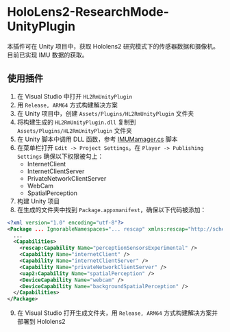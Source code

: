 # HoloLens2-ResearchMode-UnityPlugin
本插件可在 Unity 项目中，获取 Hololens2 研究模式下的传感器数据和摄像机。目前已实现 IMU 数据的获取。

## 使用插件
1. 在 Visual Studio 中打开 `HL2RmUnityPlugin`
2. 用 `Release, ARM64` 方式构建解决方案
3. 在 Unity 项目中，创建 `Assets/Plugins/HL2RmUnityPlugin` 文件夹
4. 将构建生成的 `HL2RmUnityPlugin.dll` 复制到 `Assets/Plugins/HL2RmUnityPlugin` 文件夹
5. 在 Unity 脚本中调用 DLL 函数，参考 [IMUMamager.cs](./HL2RmUnityDemo/Assets/Scripts/IMUManager.cs) 脚本
6. 在菜单栏打开 `Edit -> Project Settings`。在 `Player -> Publishing Settings` 确保以下权限被勾上：
    - InternetClient
    - InternetClientServer
    - PrivateNetworkClientServer
    - WebCam
    - SpatialPerception
7. 构建 Unity 项目
8. 在生成的文件夹中找到 `Package.appxmanifest`，确保以下代码被添加：
```xml
<?xml version="1.0" encoding="utf-8"?>
<Package ... IgnorableNamespaces="... rescap" xmlns:rescap="http://schemas.microsoft.com/appx/manifest/foundation/windows10/restrictedcapabilities">
  ...
  <Capabilities>
    <rescap:Capability Name="perceptionSensorsExperimental" />
    <Capability Name="internetClient" />
    <Capability Name="internetClientServer" />
    <Capability Name="privateNetworkClientServer" />
    <uap2:Capability Name="spatialPerception" />
    <DeviceCapability Name="webcam" />
    <DeviceCapability Name="backgroundSpatialPerception" />
  </Capabilities>
</Package>
```
9. 在 Visual Studio 打开生成文件夹，用 `Release, ARM64` 方式构建解决方案并部署到 Hololens2